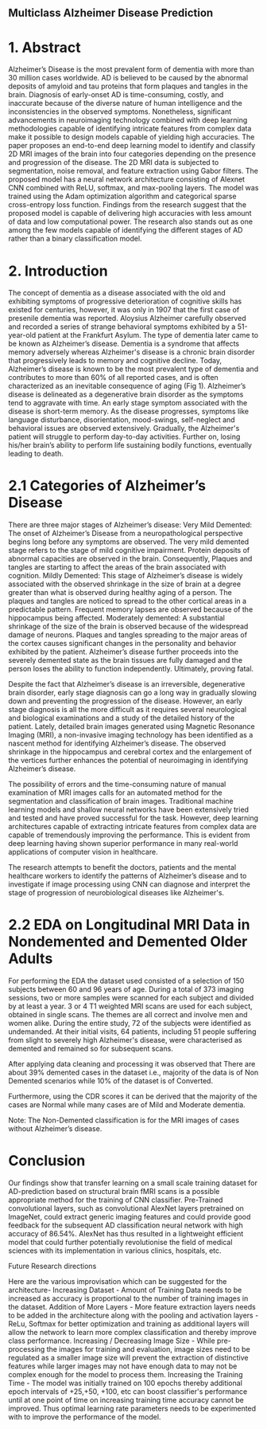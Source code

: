 ## Multiclass Alzheimer Disease Prediction

# 1. Abstract
Alzheimer’s Disease is the most prevalent form of dementia with more than 30 million cases worldwide. AD is believed to be caused by the abnormal deposits of amyloid and tau proteins that form plaques and tangles in the brain. Diagnosis of early-onset AD is time-consuming, costly, and inaccurate because of the diverse nature of human intelligence and the inconsistencies in the observed symptoms. Nonetheless, significant advancements in neuroimaging technology combined with deep learning methodologies capable of identifying intricate features from complex data make it possible to design models capable of yielding high accuracies. The paper proposes an end-to-end deep learning model to identify and classify 2D MRI images of the brain into four categories depending on the presence and progression of the disease. The 2D MRI data is subjected to segmentation, noise removal, and feature extraction using Gabor filters. The proposed model has a neural network architecture consisting of Alexnet CNN combined with ReLU, softmax, and max-pooling layers. The model was trained using the Adam optimization algorithm and categorical sparse cross-entropy loss function. Findings from the research suggest that the proposed model is capable of delivering high accuracies with less amount of data and low computational power. The research also stands out as one among the few models capable of identifying the different stages of AD rather than a binary classification model.


# 2. Introduction
The concept of dementia as a disease associated with the old and exhibiting symptoms of progressive deterioration of cognitive skills has existed for centuries, however, it was only in 1907 that the first case of presenile dementia was reported. Aloysius Alzheimer carefully observed and recorded a series of strange behavioral symptoms exhibited by a 51-year-old patient at the Frankfurt Asylum. The type of dementia later came to be known as Alzheimer’s disease. Dementia is a syndrome that affects memory adversely whereas Alzheimer's disease is a chronic brain disorder that progressively leads to memory and cognitive decline.
Today, Alzheimer’s disease is known to be the most prevalent type of dementia and contributes to more than 60% of all reported cases, and is often characterized as an inevitable consequence of aging (Fig 1). Alzheimer’s disease is delineated as a degenerative brain disorder as the symptoms tend to aggravate with time. An early stage symptom associated with the disease is short-term memory. As the disease progresses, symptoms like language disturbance, disorientation, mood-swings, self-neglect and behavioral issues are observed extensively. Gradually, the Alzheimer's patient will struggle to perform day-to-day activities. Further on, losing his/her brain’s ability to perform life sustaining bodily functions, eventually leading to death.

# 2.1 Categories of Alzheimer’s Disease
There are three major stages of Alzheimer’s disease: 
Very Mild Demented: The onset of Alzheimer’s Disease from a neuropathological perspective begins long before any symptoms are observed. The very mild demented stage refers to the stage of mild cognitive impairment. Protein deposits of abnormal capacities are observed in the brain. Consequently, Plaques and tangles are starting to affect the areas of the brain associated with cognition.
Mildly Demented: This stage of Alzheimer’s disease is widely associated with the observed shrinkage in the size of brain at a degree greater than what is observed during healthy aging of a person. The plaques and tangles are noticed to spread to the other  cortical areas in a predictable pattern. Frequent memory lapses are observed because of the hippocampus being affected. 
Moderately demented: A substantial shrinkage of the size of the brain is observed because of the widespread damage of neurons. Plaques and tangles spreading to the major areas of the cortex causes significant changes in the personality and behavior exhibited by the patient.
Alzheimer’s disease further proceeds into the severely demented state as the brain tissues are fully damaged and the person loses the ability to function independently. Ultimately, proving fatal.

Despite the fact that Alzheimer’s disease is an irreversible, degenerative brain disorder, early stage diagnosis can go a long way in gradually slowing down and preventing the progression of the disease. However, an early stage diagnosis is all the more difficult as it requires several neurological and biological examinations and a study of the detailed history of the patient. Lately, detailed brain images generated using Magnetic Resonance Imaging (MRI), a non-invasive imaging technology has been identified as a nascent method for identifying Alzheimer’s disease. The observed shrinkage in the hippocampus and cerebral cortex and the enlargement of the vertices further enhances the potential of neuroimaging in identifying Alzheimer’s disease.

The possibility of errors and the time-consuming nature of manual examination of MRI images calls for an automated method for the segmentation and classification of brain images. Traditional machine learning models and shallow neural networks have been extensively tried and tested and have proved successful for the task. However, deep learning architectures capable of extracting intricate features from complex data are capable of tremendously improving the performance. This is evident from deep learning having shown superior performance in many real-world applications of computer vision in healthcare.

The research attempts to benefit the doctors, patients and the mental healthcare workers to identify the patterns of Alzheimer’s disease and to investigate if image processing using CNN can diagnose and interpret the stage of progression of neurobiological diseases like Alzheimer's.


# 2.2 EDA on Longitudinal MRI Data in Nondemented and Demented Older Adults
For performing the EDA the dataset used consisted of a selection of 150 subjects between 60 and 96 years of age. During a total of 373 imaging sessions, two or more samples were scanned for each subject and divided by at least a year. 3 or 4 T1 weighted MRI scans are used for each subject, obtained in single scans. The themes are all correct and involve men and women alike. During the entire study, 72 of the subjects were identified as undemanded. At their initial visits, 64 patients, including 51 people suffering from slight to severely high Alzheimer's disease, were characterised as demented and remained so for subsequent scans.

After applying data cleaning and processing it was observed that
There are about 39% demented cases in the dataset i.e., majority of the data is of Non Demented scenarios while 10% of the dataset is of Converted.

Furthermore, using the CDR scores it can be derived that the majority of the cases are Normal while many cases are of Mild and Moderate dementia.

 
Note: The Non-Demented classification is for the MRI images of cases without Alzheimer’s disease. 

# Conclusion
Our findings show that transfer learning on a small scale training dataset for AD-prediction based on structural brain fMRI scans is a possible appropriate method for the training of CNN classifier. Pre-Trained convolutional layers, such as convolutional AlexNet layers pretrained on ImageNet, could extract generic imaging features and could provide good feedback for the subsequent AD classification neural network with high accuracy of 86.54%. AlexNet has thus resulted in a lightweight efficient model that could further potentially revolutionise the field of medical sciences with its implementation in various clinics, hospitals, etc.
 
Future Research directions
 
Here are the various improvisation which can be suggested for the architecture-
Increasing Dataset - Amount of Training Data needs to be increased as accuracy is proportional to the number of training images in the dataset.
Addition of More Layers - More feature extraction layers needs to be added in the architecture along with the pooling and activation layers - ReLu, Softmax for better optimization and training as additional layers will allow the network to learn more complex classification and thereby improve class performance.
Increasing / Decreasing Image Size - While pre-processing the images for training and evaluation, image sizes need to be regulated as a smaller image size will prevent the extraction of distinctive features while larger images may not have enough data to may not be complex enough for the model to process them.
Increasing the Training Time - The model was initially trained on 100 epochs thereby additional epoch intervals  of +25,+50, +100, etc can boost classifier's performance until at one point of time on increasing  training time accuracy cannot be improved. Thus optimal learning rate parameters needs to be experimented with to improve the performance of the model.
 

